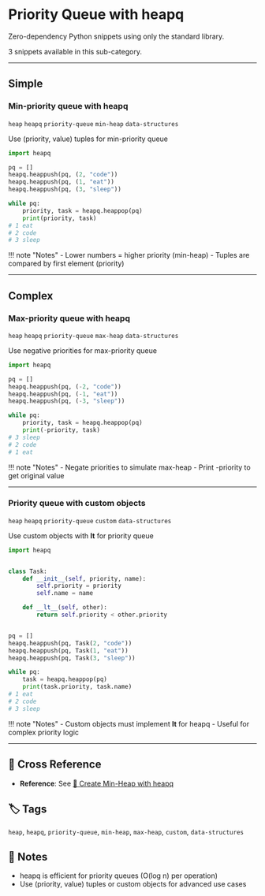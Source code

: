 # Priority Queue with heapq

Zero-dependency Python snippets using only the standard library.

3 snippets available in this sub-category.

---

## Simple

###  Min-priority queue with heapq

`heap` `heapq` `priority-queue` `min-heap` `data-structures`

Use (priority, value) tuples for min-priority queue

```python
import heapq

pq = []
heapq.heappush(pq, (2, "code"))
heapq.heappush(pq, (1, "eat"))
heapq.heappush(pq, (3, "sleep"))

while pq:
    priority, task = heapq.heappop(pq)
    print(priority, task)
# 1 eat
# 2 code
# 3 sleep
```

!!! note "Notes"
    - Lower numbers = higher priority (min-heap)
    - Tuples are compared by first element (priority)

<hr class="snippet-divider">

## Complex

###  Max-priority queue with heapq

`heap` `heapq` `priority-queue` `max-heap` `data-structures`

Use negative priorities for max-priority queue

```python
import heapq

pq = []
heapq.heappush(pq, (-2, "code"))
heapq.heappush(pq, (-1, "eat"))
heapq.heappush(pq, (-3, "sleep"))

while pq:
    priority, task = heapq.heappop(pq)
    print(-priority, task)
# 3 sleep
# 2 code
# 1 eat
```

!!! note "Notes"
    - Negate priorities to simulate max-heap
    - Print -priority to get original value

<hr class="snippet-divider">

### Priority queue with custom objects

`heap` `heapq` `priority-queue` `custom` `data-structures`

Use custom objects with __lt__ for priority queue

```python
import heapq


class Task:
    def __init__(self, priority, name):
        self.priority = priority
        self.name = name

    def __lt__(self, other):
        return self.priority < other.priority


pq = []
heapq.heappush(pq, Task(2, "code"))
heapq.heappush(pq, Task(1, "eat"))
heapq.heappush(pq, Task(3, "sleep"))

while pq:
    task = heapq.heappop(pq)
    print(task.priority, task.name)
# 1 eat
# 2 code
# 3 sleep
```

!!! note "Notes"
    - Custom objects must implement __lt__ for heapq
    - Useful for complex priority logic

<hr class="snippet-divider">

## 🔗 Cross Reference

- **Reference**: See [📂 Create Min-Heap with heapq](../heaps/heap_create.md)

## 🏷️ Tags

`heap`, `heapq`, `priority-queue`, `min-heap`, `max-heap`, `custom`, `data-structures`

## 📝 Notes
- heapq is efficient for priority queues (O(log n) per operation)
- Use (priority, value) tuples or custom objects for advanced use cases
